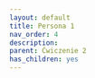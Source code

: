 ```yaml
---
layout: default
title: Persona 1
nav_order: 4
description: 
parent: Ćwiczenie 2
has_children: yes
---
```


